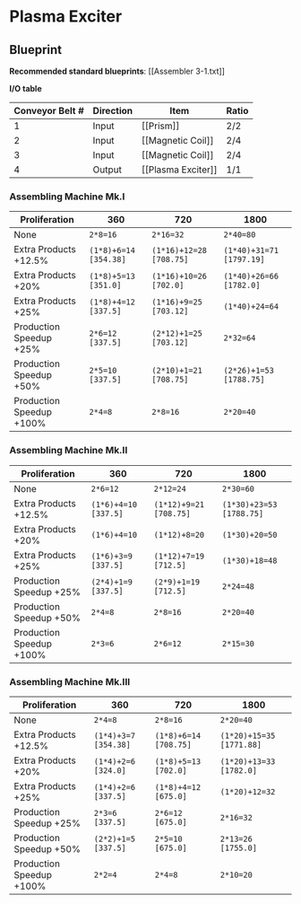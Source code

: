 # Plasma Exciter

## Blueprint

**Recommended standard blueprints**: [[Assembler 3-1.txt]]

**I/O table**

| Conveyor Belt # | Direction | Item               | Ratio |
| --------------- | --------- | ------------------ | ----- |
| 1               | Input     | [[Prism]]          | 2/2   |
| 2               | Input     | [[Magnetic Coil]]  | 2/4   |
| 3               | Input     | [[Magnetic Coil]]  | 2/4   |
| 4               | Output    | [[Plasma Exciter]] | 1/1   |

### Assembling Machine Mk.I

| Proliferation            | 360                   | 720                     | 1800                     |
| ------------------------ | --------------------- | ----------------------- | ------------------------ |
| None                     | `2*8=16`              | `2*16=32`               | `2*40=80`                |
| Extra Products +12.5%    | `(1*8)+6=14 [354.38]` | `(1*16)+12=28 [708.75]` | `(1*40)+31=71 [1797.19]` |
| Extra Products +20%      | `(1*8)+5=13 [351.0]`  | `(1*16)+10=26 [702.0]`  | `(1*40)+26=66 [1782.0]`  |
| Extra Products +25%      | `(1*8)+4=12 [337.5]`  | `(1*16)+9=25 [703.12]`  | `(1*40)+24=64`           |
| Production Speedup +25%  | `2*6=12 [337.5]`      | `(2*12)+1=25 [703.12]`  | `2*32=64`                |
| Production Speedup +50%  | `2*5=10 [337.5]`      | `(2*10)+1=21 [708.75]`  | `(2*26)+1=53 [1788.75]`  |
| Production Speedup +100% | `2*4=8`               | `2*8=16`                | `2*20=40`                |

### Assembling Machine Mk.II

| Proliferation            | 360                  | 720                    | 1800                     |
| ------------------------ | -------------------- | ---------------------- | ------------------------ |
| None                     | `2*6=12`             | `2*12=24`              | `2*30=60`                |
| Extra Products +12.5%    | `(1*6)+4=10 [337.5]` | `(1*12)+9=21 [708.75]` | `(1*30)+23=53 [1788.75]` |
| Extra Products +20%      | `(1*6)+4=10`         | `(1*12)+8=20`          | `(1*30)+20=50`           |
| Extra Products +25%      | `(1*6)+3=9 [337.5]`  | `(1*12)+7=19 [712.5]`  | `(1*30)+18=48`           |
| Production Speedup +25%  | `(2*4)+1=9 [337.5]`  | `(2*9)+1=19 [712.5]`   | `2*24=48`                |
| Production Speedup +50%  | `2*4=8`              | `2*8=16`               | `2*20=40`                |
| Production Speedup +100% | `2*3=6`              | `2*6=12`               | `2*15=30`                |

### Assembling Machine Mk.III

| Proliferation            | 360                  | 720                   | 1800                     |
| ------------------------ | -------------------- | --------------------- | ------------------------ |
| None                     | `2*4=8`              | `2*8=16`              | `2*20=40`                |
| Extra Products +12.5%    | `(1*4)+3=7 [354.38]` | `(1*8)+6=14 [708.75]` | `(1*20)+15=35 [1771.88]` |
| Extra Products +20%      | `(1*4)+2=6 [324.0]`  | `(1*8)+5=13 [702.0]`  | `(1*20)+13=33 [1782.0]`  |
| Extra Products +25%      | `(1*4)+2=6 [337.5]`  | `(1*8)+4=12 [675.0]`  | `(1*20)+12=32`           |
| Production Speedup +25%  | `2*3=6 [337.5]`      | `2*6=12 [675.0]`      | `2*16=32`                |
| Production Speedup +50%  | `(2*2)+1=5 [337.5]`  | `2*5=10 [675.0]`      | `2*13=26 [1755.0]`       |
| Production Speedup +100% | `2*2=4`              | `2*4=8`               | `2*10=20`                |
